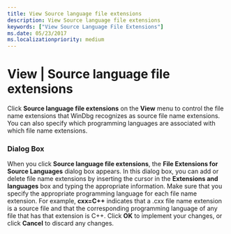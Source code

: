 ```yaml
---
title: View Source language file extensions
description: View Source language file extensions
keywords: ["View Source Language File Extensions"]
ms.date: 05/23/2017
ms.localizationpriority: medium
---
```


# View | Source language file extensions


Click **Source language file extensions** on the **View** menu to control the file name extensions that WinDbg recognizes as source file name extensions. You can also specify which programming languages are associated with which file name extensions.

### <span id="dialog_box"></span><span id="DIALOG_BOX"></span>Dialog Box

When you click **Source language file extensions**, the **File Extensions for Source Languages** dialog box appears. In this dialog box, you can add or delete file name extensions by inserting the cursor in the **Extensions and languages** box and typing the appropriate information. Make sure that you specify the appropriate programming language for each file name extension. For example, **cxx=C++** indicates that a .cxx file name extension is a source file and that the corresponding programming language of any file that has that extension is C++. Click **OK** to implement your changes, or click **Cancel** to discard any changes.

 

 





